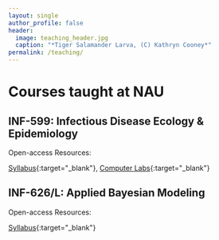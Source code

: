```yaml
---
layout: single
author_profile: false
header:
  image: teaching_header.jpg
  caption: "*Tiger Salamander Larva, (C) Kathryn Cooney*"
permalink: /teaching/
---
```


# Courses taught at NAU

## INF-599: Infectious Disease Ecology & Epidemiology

Open-access Resources:

[Syllabus](https://drive.google.com/open?id=1bpnqmc6Mqa8iWSRBdimPgJJr_9z-HN5O){:target="_blank"}, 
[Computer Labs](https://bitbucket.org/jrmihalj/epidemic_comp_labs/src/){:target="_blank"} 



## INF-626/L: Applied Bayesian Modeling

Open-access Resources:

[Syllabus](https://drive.google.com/open?id=1bpnqmc6Mqa8iWSRBdimPgJJr_9z-HN5O){:target="_blank"}
